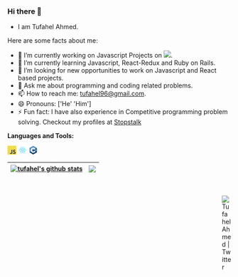 ### Hi there 👋

- I am Tufahel Ahmed.

Here are some facts about me:

- 🔭 I’m currently working on Javascript Projects on ![](https://img.shields.io/badge/Microverse-blueviolet).
- 🌱 I’m currently learning Javascript, React-Redux and Ruby on Rails.
- 🤔 I’m looking for new opportunities to work on Javascript and React based projects.
- 💬 Ask me about programming and coding related problems.
- 📫 How to reach me: tufahel96@gmail.com.
- 😄 Pronouns: ['He' 'Him']
- ⚡ Fun fact: I have also experience in Competitive programming problem solving. Checkout my profiles at [Stopstalk](https://www.stopstalk.com/user/profile/tufahel)

**Languages and Tools:**  

<code><img height="20" src="https://raw.githubusercontent.com/github/explore/80688e429a7d4ef2fca1e82350fe8e3517d3494d/topics/javascript/javascript.png"></code>
<code><img height="20" src="https://raw.githubusercontent.com/github/explore/80688e429a7d4ef2fca1e82350fe8e3517d3494d/topics/react/react.png"></code>
<code><img height="20" src="https://raw.githubusercontent.com/github/explore/80688e429a7d4ef2fca1e82350fe8e3517d3494d/topics/cpp/cpp.png"></code>    


| <a href="https://github.com/tufahel/github-readme-stats"><img align="center" src="https://github-readme-stats.vercel.app/api?username=tufahel&show_icons=true&include_all_commits=true&theme=buefy&hide_border=true" alt="tufahel's github stats" /></a> | <a href="https://github.com/tufahel/github-readme-stats"><img align="center" src="https://github-readme-stats.vercel.app/api/top-langs/?username=tufahel&layout=compact&theme=buefy&hide_border=true" /></a> |
| ------------- | ------------- |

<br />
<br />

<a href="https://twitter.com/TufahelAhmed">
  <img align="right" alt="Tufahel Ahmed | Twitter" width="21px" src="https://raw.githubusercontent.com/anuraghazra/anuraghazra/master/assets/twitter.svg" />
</a>

